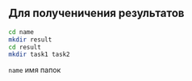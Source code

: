 Для полученичения результатов
-------


```bash 
cd name 
mkdir result
cd result
mkdir task1 task2
```
`name` имя папок 